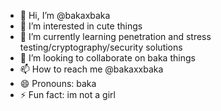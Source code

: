 - 👋 Hi, I’m @bakaxbaka
- 👀 I’m interested in cute things
- 🌱 I’m currently learning penetration and stress testing/cryptography/security solutions
- 💞️ I’m looking to collaborate on baka things
- 📫 How to reach me @bakaxxbaka
- 😄 Pronouns: baka 
- ⚡ Fun fact: im not a girl

<!---
bakaxbaka/bakaxbaka is a ✨ special ✨ repository because its `README.md` (this file) appears on your GitHub profile.
You can click the Preview link to take a look at your changes.
--->
